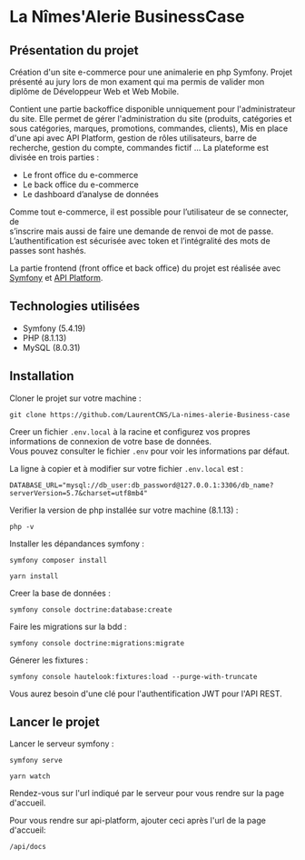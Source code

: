 # La Nîmes'Alerie BusinessCase
## Présentation du projet

Création d'un site e-commerce pour une animalerie en php Symfony. Projet présenté au jury lors de mon exament qui ma permis de valider mon diplôme de Développeur Web et Web Mobile.

Contient une partie backoffice disponible unniquement pour l'administrateur du site. Elle permet de gérer l'administration du site (produits, catégories et sous catégories, marques, promotions, commandes, clients), Mis en place d'une api avec API Platform, gestion de rôles utilisateurs, barre de recherche, gestion du compte, commandes fictif ...
La plateforme est divisée en trois parties :  
* Le front office du e-commerce
* Le back office du e-commerce
* Le dashboard d’analyse de données

Comme tout e-commerce, il est possible pour l’utilisateur de se connecter, de  
s’inscrire mais aussi de faire une demande de renvoi de mot de passe.  
L’authentification est sécurisée avec token et l’intégralité des mots de passes sont hashés.  

La partie frontend (front office et back office) du projet est réalisée avec  
[Symfony](https://symfony.com/) et [API Platform](https://api-platform.com/).  

## Technologies utilisées

* Symfony (5.4.19)
* PHP (8.1.13)
* MySQL (8.0.31)

## Installation

Cloner le projet sur votre machine :  

```git clone https://github.com/LaurentCNS/La-nimes-alerie-Business-case```

Creer un fichier `.env.local` à la racine et configurez vos propres informations de connexion de votre base de données.  
Vous pouvez consulter le fichier `.env` pour voir les informations par défaut.  

La ligne à copier et à modifier sur votre fichier `.env.local` est :  

```DATABASE_URL="mysql://db_user:db_password@127.0.0.1:3306/db_name?serverVersion=5.7&charset=utf8mb4"```

Verifier la version de php installée sur votre machine (8.1.13) :

```php -v```

Installer les dépandances symfony  :  

```symfony composer install```

```yarn install```


Creer la base de données :  

```symfony console doctrine:database:create```

Faire les migrations sur la bdd :  

```symfony console doctrine:migrations:migrate```

Génerer les fixtures :  

```symfony console hautelook:fixtures:load --purge-with-truncate```  

Vous aurez besoin d'une clé pour l'authentification JWT pour l'API REST.


## Lancer le projet

Lancer le serveur symfony :  

```symfony serve```

```yarn watch```


Rendez-vous sur l'url indiqué par le serveur pour vous rendre sur la page d'accueil.  

Pour vous rendre sur api-platform, ajouter ceci après l'url de la page d'accueil:  

```/api/docs```
